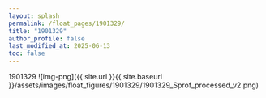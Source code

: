 ```yaml
---
layout: splash
permalink: /float_pages/1901329/
title: "1901329"
author_profile: false
last_modified_at: 2025-06-13
toc: false
---
```

 
1901329
![img-png]({{ site.url }}{{ site.baseurl }}/assets/images/float_figures/1901329/1901329_Sprof_processed_v2.png)